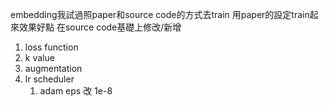 embedding我試過照paper和source code的方式去train 
用paper的設定train起來效果好點
在source code基礎上修改/新增

1. loss function
2. k value
3. augmentation
4. lr scheduler
   1. adam eps 改 1e-8